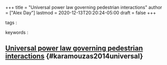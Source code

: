 +++
title = "Universal power law governing pedestrian interactions"
author = ["Alex Day"]
lastmod = 2020-12-13T20:20:24-05:00
draft = false
+++

tags
:


keywords
:


## [Universal power law governing pedestrian interactions](/home/alex/Dropbox/notes/papers/karamouzas2014universal.pdf) {#karamouzas2014universal}
